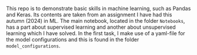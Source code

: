 This repo is to demonstrate basic skills in machine learning, such as Pandas and Keras. Its contents are taken from an assignment I have had this autumn (2024) in ML. The main notebook, located in the folder `Notebooks`, has a part about supervised learning and another about unsupervised learning which I have solved. In the first task, I make use of a yaml-file for the model configurations and this is found in the folder `model_configurations`. 